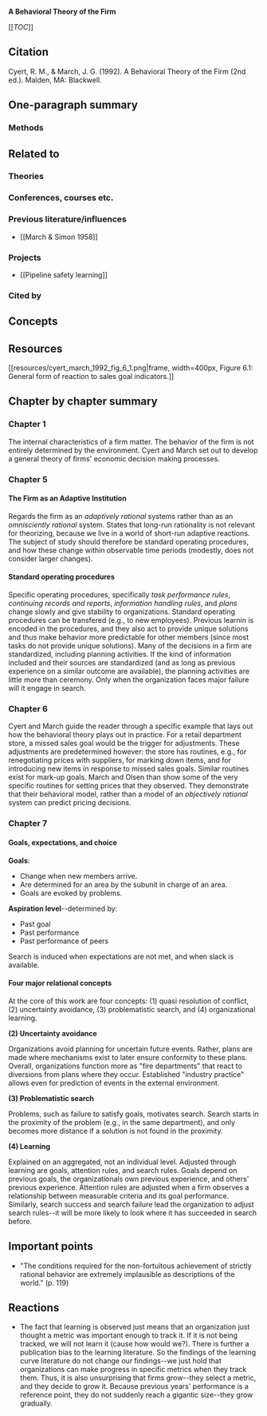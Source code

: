 **A Behavioral Theory of the Firm**

[[_TOC_]]

## Citation
Cyert, R. M., & March, J. G. (1992). A Behavioral Theory of the Firm (2nd ed.). Malden, MA: Blackwell.

## One-paragraph summary

### Methods

## Related to   

### Theories

### Conferences, courses etc.

### Previous literature/influences
* [[March & Simon 1958]]

### Projects
* [[Pipeline safety learning]]

### Cited by

## Concepts

## Resources

[[resources/cyert_march_1992_fig_6_1.png|frame, width=400px, Figure 6.1: General form of reaction to sales goal indicators.]]

## Chapter by chapter summary

### Chapter 1

The internal characteristics of a firm matter. The behavior of the firm is not entirely determined by the environment. Cyert and March set out to develop a general theory of firms' economic decision making processes.

### Chapter 5

#### The Firm as an Adaptive Institution

Regards the firm as an _adaptively rational_ systems rather than as an _omnisciently rational_ system. States that long-run rationality is not relevant for theorizing, because we live in a world of short-run adaptive reactions. The subject of study should therefore be standard operating procedures, and how these change within observable time periods (modestly, does not consider larger changes).

#### Standard operating procedures

Specific operating procedures, specifically _task performance rules_, _continuing records and reports_, _information handling rules_, and _plans_ change slowly and give stability to organizations. Standard operating procedures can be transfered (e.g., to new employees). Previous learnin is encoded in the procedures, and they also act to provide unique solutions and thus make behavior more predictable for other members (since most tasks do not provide unique solutions). Many of the decisions in a firm are standardized, including planning activities. If the kind of information included and their sources are standardized (and as long as previous experience on a similar outcome are available), the planning activities are little more than ceremony. Only when the organization faces major failure will it engage in search.

### Chapter 6

Cyert and March guide the reader through a specific example that lays out how the behavioral theory plays out in practice. For a retail department store, a missed sales goal would be the trigger for adjustments. These adjustments are predetermined however: the store has routines, e.g., for renegotiating prices with suppliers, for marking down items, and for introducing new items in response to missed sales goals. Similar routines exist for mark-up goals. March and Olsen than show some of the very specific routines for setting prices that they observed. They demonstrate that their behavioral model, rather than a model of an *objectively rational* system can predict pricing decisions.

### Chapter 7

#### Goals, expectations, and choice

**Goals**:

* Change when new members arrive.
* Are determined for an area by the subunit in charge of an area.
* Goals are evoked by problems.

**Aspiration level**--determined by:

* Past goal
* Past performance
* Past performance of peers

Search is induced when expectations are not met, and when slack is available.

#### Four major relational concepts

At the core of this work are four concepts: (1) quasi resolution of conflict, (2) uncertainty avoidance, (3) problematistic search, and (4) organizational learning.

**(2) Uncertainty avoidance**

Organizations avoid planning for uncertain future events. Rather, plans are made where mechanisms exist to later ensure conformity to these plans. Overall, organizations function more as "fire departments" that react to diversions from plans where they occur. Established "industry practice" allows even for prediction of events in the external environment.

**(3) Problematistic search**

Problems, such as failure to satisfy goals, motivates search. Search starts in the proximity of the problem (e.g., in the same department), and only becomes more distance if a solution is not found in the proximity.

**(4) Learning**

Explained on an aggregated, not an individual level. Adjusted through learning are goals, attention rules, and search rules. Goals depend on previous goals, the organizationals own previous experience, and others' previous experience. Attention rules are adjusted when a firm observes a relationship between measurable criteria and its goal performance. Similarly, search success and search failure lead the organization to adjust search rules--it will be more likely to look where it has succeeded in search before.

## Important points
* "The conditions required for the non-fortuitous achievement of strictly rational behavior are extremely implausible as descriptions of the world." (p. 119)

## Reactions
* The fact that learning is observed just means that an organization just thought a metric was important enough to track it. If it is not being tracked, we will not learn it (cause how would we?). There is further a publication bias to the learning literature. So the findings of the learning curve literature do not change our findings--we just hold that organizations can make progress in specific metrics when they track them. Thus, it is also unsurprising that firms grow--they select a metric, and they decide to grow it. Because previous years' performance is a reference point, they do not suddenly reach a gigantic size--they grow gradually.